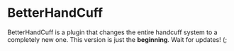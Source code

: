 ﻿# BetterHandCuff
BetterHandCuff is a plugin that changes the entire handcuff system to a completely new one. This version is just the **beginning**.
Wait for updates! (;
